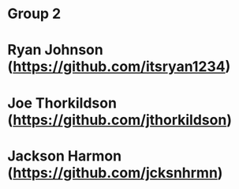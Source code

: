 # Group 2

# Ryan Johnson (https://github.com/itsryan1234)
# Joe Thorkildson (https://github.com/jthorkildson)
# Jackson Harmon (https://github.com/jcksnhrmn)
